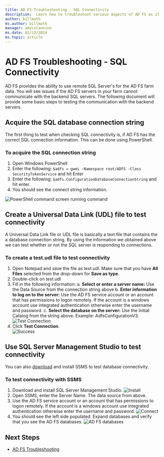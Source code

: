 ```yaml
---
title: AD FS Troubleshooting - SQL Connectivity
description:  Learn how to troubleshoot various aspects of AD FS as it pertains to SQL connectivity.
author: billmath
ms.author: billmath
manager: amycolannino
ms.date: 02/13/2024
ms.topic: article
---
```


# AD FS Troubleshooting - SQL Connectivity
AD FS provides the ability to use remote SQL Server's for the AD FS farm data.  You will see issues if the AD FS servers in your farm cannot communicate with the backend SQL servers.  The following document will provide some basic steps to testing the communication with the backend servers.

## Acquire the SQL database connection string
The first thing to test when checking SQL connectivity is, if AD FS has the correct SQL connection information.  This can be done using PowerShell.

### To acquire the SQL connection string
1.  Open Windows PowerShell
2. Enter the following: `$adfs = gwmi -Namespace root/ADFS -Class SecurityTokenService` and hit Enter
3. Enter the following:  `$adfs.ConfigurationDatabaseConnectionString` and hit enter.
4. You should see the connect string information.

![PowerShell command screen running command](media/ad-fs-tshoot-sql/sql2.png)

## Create a Universal Data Link (UDL) file to test connectivity
A Universal Data Link file or UDL file is basically a text file that contains the a database connection string.  By using the information we obtained above we can test whether or not the SQL server is responding to connections.

### To create a test.udl file to test connectivity

1. Open Notepad and save the file as test.udl.  Make sure that you have **All Files** selected from the drop-down for **Save as type**.
2. Double-click on test.udl
3. Fill in the following information:
    a. **Select or enter a server name:**  Use the Data Source from the connection string above
    b. **Enter information to log on to the server:**  Use the AD FS service account or an account that has permissions to logon remotely.  If the account is a windows account use integrated authentication otherwise enter the username and password.
    c. **Select the database on the server:** Use the Initial Catalog from the string above.  Example:  AdfsConfigurationV3.
![Test Connection](media/ad-fs-tshoot-sql/sql4.png)
1. Click **Test Connection**.</br>
![Success](media/ad-fs-tshoot-sql/sql3.png)

## Use SQL Server Management Studio to test connectivity
You can also [download](https://go.microsoft.com/fwlink/?linkid=864329) and install SSMS to test database connectivity.

### To test connectivity with SSMS
1. Download and install SQL Server Management Studio.
![Install](media/ad-fs-tshoot-sql/sql5.png)
1. Open SSMS, enter the Server Name.  The data source from above.
2. Use the AD FS service account or an account that has permissions to logon remotely.  If the account is a windows account use integrated authentication otherwise enter the username and password.
![Connect](media/ad-fs-tshoot-sql/sql6.png)
1. You should see the left side populated.  Expand databases and verify that you see the AD FS databases.
![AD FS databases](media/ad-fs-tshoot-sql/sql7.png)

## Next Steps

- [AD FS Troubleshooting](ad-fs-tshoot-overview.md)
